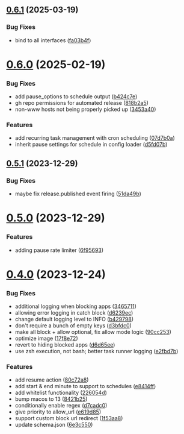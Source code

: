 ## [0.6.1](https://github.com/iloveitaly/hyper-focus/compare/v0.6.0...v0.6.1) (2025-03-19)


### Bug Fixes

* bind to all interfaces ([fa03b4f](https://github.com/iloveitaly/hyper-focus/commit/fa03b4f0d5d18c7750dfe06d54ca604a496e879a))



# [0.6.0](https://github.com/iloveitaly/hyper-focus/compare/v0.5.1...v0.6.0) (2025-02-19)


### Bug Fixes

* add pause_options to schedule output ([b424c7e](https://github.com/iloveitaly/hyper-focus/commit/b424c7eaa93210b1c905defe9e67ff85c999d40f))
* gh repo permissions for automated release ([818b2a5](https://github.com/iloveitaly/hyper-focus/commit/818b2a55da9aaef6776724cf11d59464a5be39c7))
* non-www hosts not being properly picked up ([3453a40](https://github.com/iloveitaly/hyper-focus/commit/3453a40e199c8ef1735d38dbce4d9851b275af43))


### Features

* add recurring task management with cron scheduling ([07d7b0a](https://github.com/iloveitaly/hyper-focus/commit/07d7b0a3b0dcce988c77f9451875bc17b86a80bd))
* inherit pause settings for schedule in config loader ([d5fd07b](https://github.com/iloveitaly/hyper-focus/commit/d5fd07bbe615716db759ef048f16ffe16ff14296))



## [0.5.1](https://github.com/iloveitaly/hyper-focus/compare/v0.5.0...v0.5.1) (2023-12-29)


### Bug Fixes

* maybe fix release.published event firing ([51da49b](https://github.com/iloveitaly/hyper-focus/commit/51da49bbd4cc1905769960b2960627fcebe0478c))



# [0.5.0](https://github.com/iloveitaly/hyper-focus/compare/v0.4.0...v0.5.0) (2023-12-29)


### Features

* adding pause rate limiter ([6f95693](https://github.com/iloveitaly/hyper-focus/commit/6f95693eff0d7f13ff547f12473130e50abefb0c))



# [0.4.0](https://github.com/iloveitaly/hyper-focus/compare/v0.3.0...v0.4.0) (2023-12-24)


### Bug Fixes

* additional logging when blocking apps ([3465711](https://github.com/iloveitaly/hyper-focus/commit/3465711e6be29779847f8ccf856fa0db2edbba5f))
* allowing error logging in catch block ([d6239ec](https://github.com/iloveitaly/hyper-focus/commit/d6239ecb6dd1583cff7fbe8b91bae4333591dec7))
* change default logging level to INFO ([b429798](https://github.com/iloveitaly/hyper-focus/commit/b429798f8848036eda5c5d0aed920ba2f56c8a2d))
* don't require a bunch of empty keys ([d3bfdc0](https://github.com/iloveitaly/hyper-focus/commit/d3bfdc014e02ab1656adacb1e6de613a71ff528e))
* make all block + allow optional, fix allow mode logic ([90cc253](https://github.com/iloveitaly/hyper-focus/commit/90cc2536067a771b2c370b4b700a1ec988357a63))
* optimize image ([17f8e72](https://github.com/iloveitaly/hyper-focus/commit/17f8e72b3f6d5c8d3b903a9499c2b30c48df486f))
* revert to hiding blocked apps ([d6d65ee](https://github.com/iloveitaly/hyper-focus/commit/d6d65eebd3683b863e11cedbec742793295e7a60))
* use zsh execution, not bash; better task runner logging ([e2fbd7b](https://github.com/iloveitaly/hyper-focus/commit/e2fbd7bd2c550b8c01ea149f5df1200f93ebeb7d))


### Features

* add resume action ([80c72a8](https://github.com/iloveitaly/hyper-focus/commit/80c72a845238ee1dfba08307c80bf0239df6051c))
* add start & end minute to support to schedules ([e8414ff](https://github.com/iloveitaly/hyper-focus/commit/e8414ffb5b6cc498d48d38a8c11481d196abd7ec))
* add whitelist functionality ([226054d](https://github.com/iloveitaly/hyper-focus/commit/226054d38314b55765e12ffd7d558432eb47818e))
* bump macos to 13 ([8421b25](https://github.com/iloveitaly/hyper-focus/commit/8421b25df421f1fa02bc1a6421250ecaef29d4dc))
* conditionally enable regex ([d7cadc0](https://github.com/iloveitaly/hyper-focus/commit/d7cadc0bf6e10216cf589790bde15de103fa96d3))
* give priority to allow_url ([e619d85](https://github.com/iloveitaly/hyper-focus/commit/e619d85ecd0bef4ca3a03aa38607af25c7a11eb7))
* support custom block url redirect ([1f53aa8](https://github.com/iloveitaly/hyper-focus/commit/1f53aa8d083f58343b1c388686fbce9658e3d16b))
* update schema.json ([6e3c550](https://github.com/iloveitaly/hyper-focus/commit/6e3c55007e409523d7aee94f3019c284b779309f))



